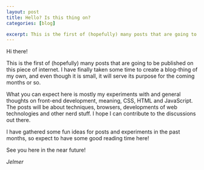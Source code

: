 ```yaml
---
layout: post
title: Hello? Is this thing on?
categories: [blog]

excerpt: This is the first of (hopefully) many posts that are going to be published on this piece of internet. I have finally taken some time to create a blog-thing of my own, and even though it is small, it will serve its purpose for the coming months or so.
---
```


Hi there!

This is the first of (hopefully) many posts that are going to be published on this piece of internet. I have finally taken some time to create a blog-thing of my own, and even though it is small, it will serve its purpose for the coming months or so.

What you can expect here is mostly my experiments with and general thoughts on front-end development, meaning, CSS, HTML and JavaScript. The posts will be about techniques, browsers, developments of web technologies and other nerd stuff. I hope I can contribute to the discussions out there.

I have gathered some fun ideas for posts and experiments in the past months, so expect to have some good reading time here!

See you here in the near future!

*Jelmer*

